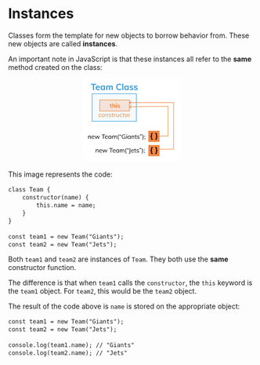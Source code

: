 #   Instances

Classes form the template for new objects to borrow behavior from. These new objects are called **instances**.

An important note in JavaScript is that these instances all refer to the **same** method created on the class:

<p align="center"><img src="../../imgs/Frame_1_31_sbhavg .png" width="40%" >  </p>

This image represents the code:

```
class Team {
    constructor(name) {
        this.name = name;
    }
}

const team1 = new Team("Giants");
const team2 = new Team("Jets");
```

Both `team1` and `team2` are instances of `Team`. They both use the **same** constructor function.

The difference is that when `team1` calls the `constructor`, the `this` keyword is the `team1` object. For `team2`, this would be the `team2` object.

The result of the code above is `name` is stored on the appropriate object:

```
const team1 = new Team("Giants");
const team2 = new Team("Jets");

console.log(team1.name); // "Giants"
console.log(team2.name); // "Jets"
```